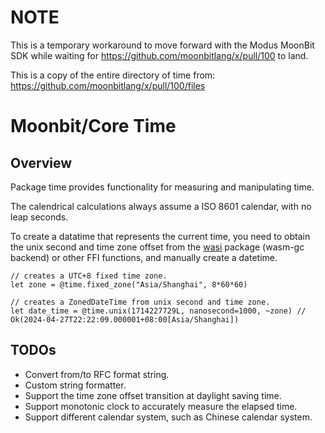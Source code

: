 # NOTE

This is a temporary workaround to move forward with the Modus MoonBit SDK
while waiting for https://github.com/moonbitlang/x/pull/100
to land.

This is a copy of the entire directory of time from:
https://github.com/moonbitlang/x/pull/100/files

# Moonbit/Core Time

## Overview

Package time provides functionality for measuring and manipulating time.

The calendrical calculations always assume a ISO 8601 calendar, with no leap seconds.

To create a datatime that represents the current time, you need to obtain the unix second and time zone offset from the [wasi](https://mooncakes.io/docs/#/peter-jerry-ye/wasi/) package (wasm-gc backend) or other FFI functions, and manually create a datetime.

```
// creates a UTC+8 fixed time zone.
let zone = @time.fixed_zone("Asia/Shanghai", 8*60*60)

// creates a ZonedDateTime from unix second and time zone.
let date_time = @time.unix(1714227729L, nanosecond=1000, ~zone) // Ok(2024-04-27T22:22:09.000001+08:00[Asia/Shanghai])
```

## TODOs

- Convert from/to RFC format string.
- Custom string formatter.
- Support the time zone offset transition at daylight saving time.
- Support monotonic clock to accurately measure the elapsed time.
- Support different calendar system, such as Chinese calendar system.
